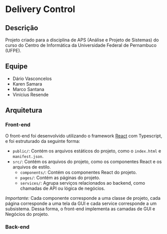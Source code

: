 # Delivery Control

## Descrição

Projeto criado para a disciplina de APS (Análise e Projeto de Sistemas) do curso do Centro de Informática da Universidade Federal de Pernambuco (UFPE).

## Equipe

- Dário Vasconcelos
- Karen Samara
- Marco Santana
- Vinícius Resende

## Arquitetura

### Front-end

O front-end foi desenvolvido utilizando o framework [React](https://reactjs.org/) com Typescript, e foi estruturado da seguinte forma:

- `public/`: Contém os arquivos estáticos do projeto, como o `index.html` e `manifest.json`.
- `src/`: Contém os arquivos do projeto, como os componentes React e os arquivos de estilo.
  - `components/`: Contém os componentes React do projeto.
  - `pages/`: Contém as páginas do projeto.
  - `services/`: Agrupa serviços relacionados ao backend, como chamadas de API ou lógica de negócios.

_Importante:_ Cada componente corresponde a uma classe de projeto, cada página corresponde a uma tela da GUI e cada service corresponde a um subsistema. Dessa forma, o front-end implementa as camadas de GUI e Negócios do projeto.

### Back-end
